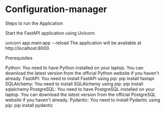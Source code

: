 # Configuration-manager

Steps to run the Application

Start the FastAPI application using Uvicorn:

uvicorn app.main:app --reload
The application will be available at http://localhost:8000.

Prerequisites

Python: You need to have Python installed on your laptop. You can download the latest version from the official Python website if you haven't already.
FastAPI: You need to install FastAPI using pip: pip install fastapi
SQLAlchemy: You need to install SQLAlchemy using pip: pip install sqlalchemy
PostgreSQL: You need to have PostgreSQL installed on your laptop. You can download the latest version from the official PostgreSQL website if you haven't already.
Pydantic: You need to install Pydantic using pip: pip install pydantic
